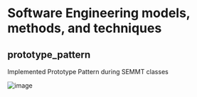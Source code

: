 # Software Engineering models, methods, and techniques

## prototype_pattern

Implemented Prototype Pattern during SEMMT classes

![image](https://user-images.githubusercontent.com/59180229/174447653-767ac87a-c077-492d-9ccf-32956656e917.png)

